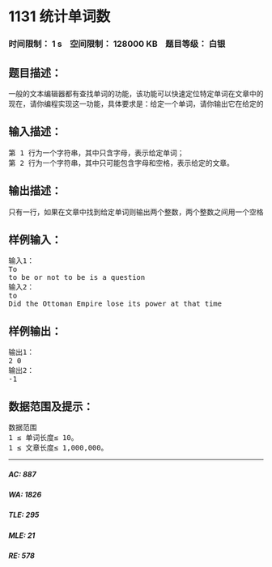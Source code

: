 # 1131 统计单词数   
### 时间限制： 1 s&nbsp;&nbsp;&nbsp;&nbsp;空间限制： 128000 KB&nbsp;&nbsp;&nbsp;&nbsp;题目等级： 白银  
## 题目描述：  

<pre>
一般的文本编辑器都有查找单词的功能，该功能可以快速定位特定单词在文章中的位置，有的还能统计出特定单词在文章中出现的次数。  
现在，请你编程实现这一功能，具体要求是：给定一个单词，请你输出它在给定的文章中出现的次数和第一次出现的位置。注意：匹配单词时，不区分大小写，但要求完全匹配，即给定单词必须与文章中的某一独立单词在不区分大小写的情况下完全相同（参见样例1），如果给定单词仅是文章中某一单词的一部分则不算匹配（参见样例2）。
</pre>
  
  
## 输入描述：  

<pre>
第 1 行为一个字符串，其中只含字母，表示给定单词；  
第 2 行为一个字符串，其中只可能包含字母和空格，表示给定的文章。
</pre>
  
  
## 输出描述：  

<pre>
只有一行，如果在文章中找到给定单词则输出两个整数，两个整数之间用一个空格隔开，分别是单词在文章中出现的次数和第一次出现的位置（即在文章中第一次出现时，单词首字母在文章中的位置，位置从0 开始）；如果单词在文章中没有出现，则直接输出一个整数-1。
</pre>
  
  
## 样例输入：  

<pre>
输入1：
To
to be or not to be is a question
输入2：
to
Did the Ottoman Empire lose its power at that time
</pre>
  
  
## 样例输出：  

<pre>
输出1：
2 0
输出2：
-1
</pre>
  
  
## 数据范围及提示：  

<pre>
数据范围  
1 ≤ 单词长度≤ 10。  
1 ≤ 文章长度≤ 1,000,000。
</pre>
  
  
***  

##### AC: 887  
##### WA: 1826  
##### TLE: 295  
##### MLE: 21  
##### RE: 578  

